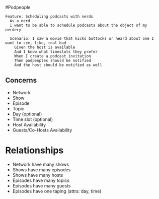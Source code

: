 #Podpeople

```cucumber
Feature: Scheduling podcasts with nerds
  As a nerd
  I want to be able to schedule podcasts about the object of my nerdery

  Scenario: I saw a movie that kicks buttocks or heard about one I want to see, like, real bad
    Given the host is available
    And I know what timeslots they prefer
    When I create a podcast invitation
    Then podpeoples should be notified
    And the host should be notified as well
```

## Concerns
- Network
- Show
- Episode
- Topic
- Day (optional)
- Time slot (optional)
- Host Availability
- Guests/Co-Hosts Availability

# Relationships

- Network have many shows
- Shows have many episodes
- Shows have many hosts
- Episodes have many topics
- Episodes have many guests
- Episodes have one taping (attrs: day, time)
